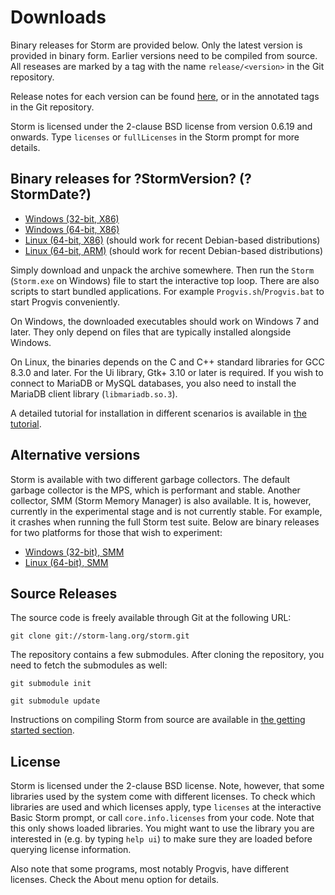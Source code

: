 Downloads
===========

Binary releases for Storm are provided below. Only the latest version is provided in binary form.
Earlier versions need to be compiled from source. All reseases are marked by a tag with the name
`release/<version>` in the Git repository.

Release notes for each version can be found [here](md://Downloads/Release_Notes), or in the
annotated tags in the Git repository.

Storm is licensed under the 2-clause BSD license from version 0.6.19 and onwards. Type `licenses` or
`fullLicenses` in the Storm prompt for more details.


Binary releases for ?StormVersion? (?StormDate?)
--------------------------

- [Windows (32-bit, X86)](storm_mps_win32.zip)
- [Windows (64-bit, X86)](storm_mps_win64.zip)
- [Linux (64-bit, X86)](storm_mps_amd64.tar.gz) (should work for recent Debian-based distributions)
- [Linux (64-bit, ARM)](storm_mps_arm64.tar.gz) (should work for recent Debian-based distributions)


Simply download and unpack the archive somewhere. Then run the `Storm` (`Storm.exe` on Windows) file
to start the interactive top loop. There are also scripts to start bundled applications. For example
`Progvis.sh`/`Progvis.bat` to start Progvis conveniently.

On Windows, the downloaded executables should work on Windows 7 and later. They only depend on files
that are typically installed alongside Windows.

On Linux, the binaries depends on the C and C++ standard libraries for GCC 8.3.0 and later. For the
Ui library, Gtk+ 3.10 or later is required. If you wish to connect to MariaDB or MySQL databases,
you also need to install the MariaDB client library (`libmariadb.so.3`).

A detailed tutorial for installation in different scenarios is available in
[the tutorial](md://Getting_Started/Installing_Storm).


Alternative versions
--------------------

Storm is available with two different garbage collectors. The default garbage collector is the MPS,
which is performant and stable. Another collector, SMM (Storm Memory Manager) is also available. It
is, however, currently in the experimental stage and is not currently stable. For example, it
crashes when running the full Storm test suite. Below are binary releases for two platforms for
those that wish to experiment:

- [Windows (32-bit), SMM](storm_smm_win32.zip)
- [Linux (64-bit), SMM](storm_smm_amd64.tar.gz)


Source Releases
---------------

The source code is freely available through Git at the following URL:

`git clone git://storm-lang.org/storm.git`

The repository contains a few submodules. After cloning the repository, you need to fetch the
submodules as well:

`git submodule init`

`git submodule update`

Instructions on compiling Storm from source are available in [the getting started section](md://Getting_Started/Installing_Storm).


License
--------

Storm is licensed under the 2-clause BSD license. Note, however, that some libraries used by the
system come with different licenses. To check which libraries are used and which licenses apply,
type `licenses` at the interactive Basic Storm prompt, or call `core.info.licenses` from your code.
Note that this only shows loaded libraries. You might want to use the library you are interested in
(e.g. by typing `help ui`) to make sure they are loaded before querying license information.

Also note that some programs, most notably Progvis, have different licenses. Check the About menu
option for details.
